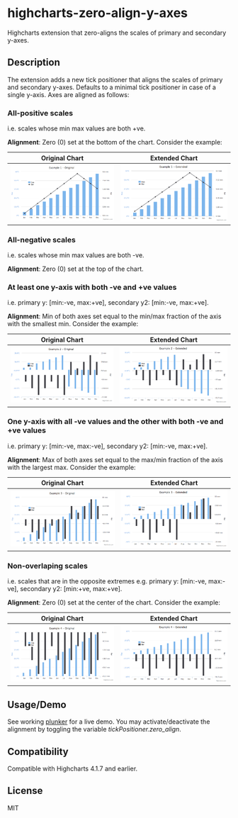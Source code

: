 # highcharts-zero-align-y-axes

Highcharts extension that zero-aligns the scales of primary and secondary y-axes.

## Description

The extension adds a new tick positioner that aligns the scales of primary and secondary y-axes. Defaults to a minimal tick positioner in case of a single y-axis. Axes are aligned as follows:

### All-positive scales

i.e. scales whose min max values are both +ve.

**Alignment**: Zero (0) set at the bottom of the chart. Consider the example:

Original Chart             |  Extended Chart
:-------------------------:|:-------------------------:
![highcharts chart](/snapshots/example_1_original.png "Original Chart") | ![highcharts chart](/snapshots/example_1_extended.png "Extended Chart")

### All-negative scales

i.e. scales whose min max values are both -ve.

**Alignment**: Zero (0) set at the top of the chart.

### At least one y-axis with both -ve and +ve values

i.e. primary y: [min:-ve, max:+ve], secondary y2: [min:-ve, max:+ve].

**Alignment**: Min of both axes set equal to the min/max fraction of the axis with the smallest min. Consider the example:

Original Chart             |  Extended Chart
:-------------------------:|:-------------------------:
![highcharts chart](/snapshots/example_2_original.png "Original Chart") | ![highcharts chart](/snapshots/example_2_extended.png "Extended Chart")

### One y-axis with all -ve values and the other with both -ve and +ve values

i.e. primary y: [min:-ve, max:-ve], secondary y2: [min:-ve, max:+ve].

**Alignment**: Max of both axes set equal to the max/min fraction of the axis with the largest max. Consider the example:

Original Chart             |  Extended Chart
:-------------------------:|:-------------------------:
![highcharts chart](/snapshots/example_3_original.png "Original Chart") | ![highcharts chart](/snapshots/example_3_extended.png "Extended Chart")

### Non-overlaping scales 

i.e. scales that are in the opposite extremes e.g. primary y: [min:-ve, max:-ve], secondary y2: [min:+ve, max:+ve].

**Alignment**: Zero (0) set at the center of the chart. Consider the example:

Original Chart             |  Extended Chart
:-------------------------:|:-------------------------:
![highcharts chart](/snapshots/example_4_original.png "Original Chart") | ![highcharts chart](/snapshots/example_4_extended.png "Extended Chart")


## Usage/Demo

See working [plunker](http://plnkr.co/edit/rwanoyydu6LbDBx2lf1l?p=preview "Plunker Demo") for a live demo. You may activate/deactivate the alignment by toggling the variable *tickPositioner.zero_align*.

## Compatibility

Compatible with Highcharts 4.1.7 and earlier.

## License

MIT
